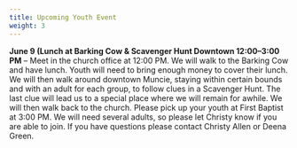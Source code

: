 ```yaml
---
title: Upcoming Youth Event
weight: 3
---
```


**June 9 (Lunch at Barking Cow & Scavenger Hunt Downtown 12:00–3:00 PM** – Meet in the church office at 12:00 PM. We will walk to the Barking Cow and have lunch. Youth will need to bring enough money to cover their lunch.  We will then walk around downtown Muncie, staying within certain bounds and with an adult for each group, to follow clues in a Scavenger Hunt. The last clue will lead us to a special place where we will remain for awhile. We will then walk back to the church. Please pick up your youth at First Baptist at 3:00 PM. We will need several adults, so please let Christy know if you are able to join.
If you have questions please contact  Christy Allen or Deena Green.